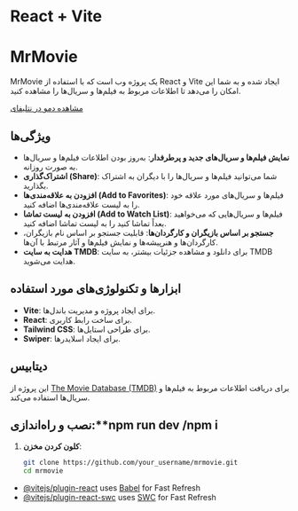 # React + Vite

# MrMovie

MrMovie یک پروژه وب است که با استفاده از React و Vite ایجاد شده و به شما این امکان را می‌دهد تا اطلاعات مربوط به فیلم‌ها و سریال‌ها را مشاهده کنید.

[مشاهده دمو در نتلیفای](https://mr-movie.netlify.app)

## ویژگی‌ها

- **نمایش فیلم‌ها و سریال‌های جدید و پرطرفدار**: به‌روز بودن اطلاعات فیلم‌ها و سریال‌ها به صورت روزانه.
- **اشتراک‌گذاری (Share)**: شما می‌توانید فیلم‌ها و سریال‌ها را با دیگران به اشتراک بگذارید.
- **افزودن به علاقه‌مندی‌ها (Add to Favorites)**: فیلم‌ها و سریال‌های مورد علاقه خود را به لیست علاقه‌مندی‌ها اضافه کنید.
- **افزودن به لیست تماشا (Add to Watch List)**: فیلم‌ها و سریال‌هایی که می‌خواهید بعداً تماشا کنید را به لیست تماشا اضافه کنید.
- **جستجو بر اساس بازیگران و کارگردان‌ها**: قابلیت جستجو بر اساس نام بازیگران، کارگردان‌ها و هنرپیشه‌ها و نمایش فیلم‌ها و آثار مرتبط با آن‌ها.
- **هدایت به سایت TMDB**: برای دانلود و مشاهده جزئیات بیشتر، به سایت TMDB هدایت می‌شوید.

## ابزارها و تکنولوژی‌های مورد استفاده

- **Vite**: برای ایجاد پروژه و مدیریت باندل‌ها.
- **React**: برای ساخت رابط کاربری.
- **Tailwind CSS**: برای طراحی استایل‌ها.
- **Swiper**: برای ایجاد اسلایدرها.

## دیتابیس

این پروژه از [The Movie Database (TMDB)](https://www.themoviedb.org/) برای دریافت اطلاعات مربوط به فیلم‌ها و سریال‌ها استفاده می‌کند.

## نصب و راه‌اندازی:**npm run dev  /npm i


1. **کلون کردن مخزن**:
   ```bash
   git clone https://github.com/your_username/mrmovie.git
   cd mrmovie

- [@vitejs/plugin-react](https://github.com/vitejs/vite-plugin-react/blob/main/packages/plugin-react/README.md) uses [Babel](https://babeljs.io/) for Fast Refresh
- [@vitejs/plugin-react-swc](https://github.com/vitejs/vite-plugin-react-swc) uses [SWC](https://swc.rs/) for Fast Refresh
